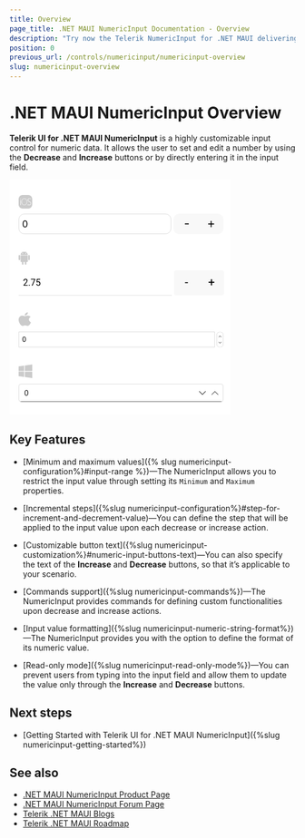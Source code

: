 ```yaml
---
title: Overview
page_title: .NET MAUI NumericInput Documentation - Overview
description: "Try now the Telerik NumericInput for .NET MAUI delivering a set of options for customizing numeric input values."
position: 0
previous_url: /controls/numericinput/numericinput-overview
slug: numericinput-overview
---
```


# .NET MAUI NumericInput Overview

**Telerik UI for .NET MAUI NumericInput** is a highly customizable input control for numeric data. It allows the user to set and edit a number by using the **Decrease** and **Increase** buttons or by directly entering it in the input field.

![NumericInput Overview](images/numericinput_overview.png "NumericInput Overview")

## Key Features

* [Minimum and maximum values]({% slug numericinput-configuration%}#input-range %})&mdash;The NumericInput allows you to restrict the input value through setting its `Minimum` and `Maximum` properties.

* [Incremental steps]({%slug numericinput-configuration%}#step-for-increment-and-decrement-value)&mdash;You can define the step that will be applied to the input value upon each decrease or increase action.

* [Customizable button text]({%slug numericinput-customization%}#numeric-input-buttons-text)&mdash;You can also specify the text of the **Increase** and **Decrease** buttons, so that it’s applicable to your scenario.

* [Commands support]({%slug numericinput-commands%})&mdash;The NumericInput provides commands for defining custom functionalities upon decrease and increase actions.

* [Input value formatting]({%slug numericinput-numeric-string-format%})&mdash;The NumericInput provides you with the option to define the format of its numeric value.

* [Read-only mode]({%slug numericinput-read-only-mode%})&mdash;You can prevent users from typing into the input field and allow them to update the value only through the **Increase** and **Decrease** buttons.

## Next steps

- [Getting Started with Telerik UI for .NET MAUI NumericInput]({%slug numericinput-getting-started%})

## See also

- [.NET MAUI NumericInput Product Page](https://www.telerik.com/maui-ui/numericinput)
- [.NET MAUI NumericInput Forum Page](https://www.telerik.com/forums/maui?tagId=1830)
- [Telerik .NET MAUI Blogs](https://www.telerik.com/blogs/mobile-net-maui)
- [Telerik .NET MAUI Roadmap](https://www.telerik.com/support/whats-new/maui-ui/roadmap)